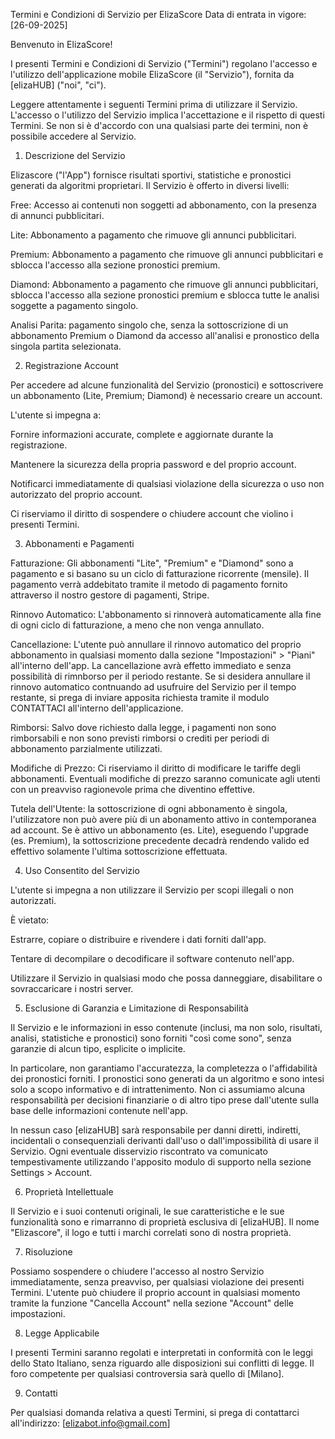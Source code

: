 Termini e Condizioni di Servizio per ElizaScore
Data di entrata in vigore: [26-09-2025]

Benvenuto in ElizaScore!

I presenti Termini e Condizioni di Servizio ("Termini") regolano l'accesso e l'utilizzo dell'applicazione mobile ElizaScore (il "Servizio"), fornita da [elizaHUB] ("noi", "ci").

Leggere attentamente i seguenti Termini prima di utilizzare il Servizio. L'accesso o l'utilizzo del Servizio implica l'accettazione e il rispetto di questi Termini. Se non si è d'accordo con una qualsiasi parte dei termini, non è possibile accedere al Servizio.

1. Descrizione del Servizio

Elizascore ("l'App") fornisce risultati sportivi, statistiche e pronostici generati da algoritmi proprietari. Il Servizio è offerto in diversi livelli:

Free: Accesso ai contenuti non soggetti ad abbonamento, con la presenza di annunci pubblicitari.

Lite: Abbonamento a pagamento che rimuove gli annunci pubblicitari.

Premium: Abbonamento a pagamento che rimuove gli annunci pubblicitari e sblocca l'accesso alla sezione pronostici premium.

Diamond: Abbonamento a pagamento che rimuove gli annunci pubblicitari, sblocca l'accesso alla sezione pronostici premium e sblocca tutte le analisi soggette a pagamento singolo.

Analisi Parita: pagamento singolo che, senza la sottoscrizione di un abbonamento Premium o Diamond da accesso all'analisi e pronostico della singola partita selezionata.

2. Registrazione Account

Per accedere ad alcune funzionalità del Servizio (pronostici) e sottoscrivere un abbonamento (Lite, Premium; Diamond) è necessario creare un account.

 L'utente si impegna a:

Fornire informazioni accurate, complete e aggiornate durante la registrazione.

Mantenere la sicurezza della propria password e del proprio account.

Notificarci immediatamente di qualsiasi violazione della sicurezza o uso non autorizzato del proprio account.

Ci riserviamo il diritto di sospendere o chiudere account che violino i presenti Termini.

3. Abbonamenti e Pagamenti

Fatturazione: Gli abbonamenti "Lite", "Premium" e "Diamond" sono a pagamento e si basano su un ciclo di fatturazione ricorrente (mensile). Il pagamento verrà addebitato tramite il metodo di pagamento fornito attraverso il nostro gestore di pagamenti, Stripe.

Rinnovo Automatico: L'abbonamento si rinnoverà automaticamente alla fine di ogni ciclo di fatturazione, a meno che non venga annullato.

Cancellazione: L'utente può annullare il rinnovo automatico del proprio abbonamento in qualsiasi momento dalla sezione "Impostazioni" > "Piani" all'interno dell'app. La cancellazione avrà effetto immediato e senza possibilità di rimnborso per il periodo restante. Se si desidera annullare  il rinnovo automatico contnuando ad usufruire del Servizio per il tempo restante, si prega di inviare apposita richiesta tramite il modulo CONTATTACI all'interno dell'applicazione.

Rimborsi: Salvo dove richiesto dalla legge, i pagamenti non sono rimborsabili e non sono previsti rimborsi o crediti per periodi di abbonamento parzialmente utilizzati.

Modifiche di Prezzo: Ci riserviamo il diritto di modificare le tariffe degli abbonamenti. Eventuali modifiche di prezzo saranno comunicate agli utenti con un preavviso ragionevole prima che diventino effettive.

Tutela dell'Utente: la sottoscrizione di ogni abbonamento è singola, l'utilizzatore non può avere più di un abonamento attivo in contemporanea ad account. Se è attivo un abbonamento (es. Lite), eseguendo l'upgrade (es. Premium), la sottoscrizione precedente decadrà rendendo valido ed effettivo solamente l'ultima sottoscrizione effettuata.

4. Uso Consentito del Servizio

L'utente si impegna a non utilizzare il Servizio per scopi illegali o non autorizzati.

 È vietato:

Estrarre, copiare o distribuire e rivendere i dati forniti dall'app.

Tentare di decompilare o decodificare il software contenuto nell'app.

Utilizzare il Servizio in qualsiasi modo che possa danneggiare, disabilitare o sovraccaricare i nostri server.

5. Esclusione di Garanzia e Limitazione di Responsabilità

Il Servizio e le informazioni in esso contenute (inclusi, ma non solo, risultati, analisi, statistiche e pronostici) sono forniti "così come sono", senza garanzie di alcun tipo, esplicite o implicite.

In particolare, non garantiamo l'accuratezza, la completezza o l'affidabilità dei pronostici forniti. I pronostici sono generati da un algoritmo e sono intesi solo a scopo informativo e di intrattenimento. Non ci assumiamo alcuna responsabilità per decisioni finanziarie o di altro tipo prese dall'utente sulla base delle informazioni contenute nell'app.

In nessun caso [elizaHUB] sarà responsabile per danni diretti, indiretti, incidentali o consequenziali derivanti dall'uso o dall'impossibilità di usare il Servizio. Ogni eventuale disservizio riscontrato va comunicato tempestivamente utilizzando l'apposito modulo di supporto nella sezione Settings > Account.

6. Proprietà Intellettuale

Il Servizio e i suoi contenuti originali, le sue caratteristiche e le sue funzionalità sono e rimarranno di proprietà esclusiva di [elizaHUB]. Il nome "Elizascore", il logo e tutti i marchi correlati sono di nostra proprietà.

7. Risoluzione

Possiamo sospendere o chiudere l'accesso al nostro Servizio immediatamente, senza preavviso, per qualsiasi violazione dei presenti Termini. L'utente può chiudere il proprio account in qualsiasi momento tramite la funzione "Cancella Account" nella sezione "Account" delle impostazioni.

8. Legge Applicabile

I presenti Termini saranno regolati e interpretati in conformità con le leggi dello Stato Italiano, senza riguardo alle disposizioni sui conflitti di legge. Il foro competente per qualsiasi controversia sarà quello di [Milano].

9. Contatti

Per qualsiasi domanda relativa a questi Termini, si prega di contattarci all'indirizzo: [elizabot.info@gmail.com]
